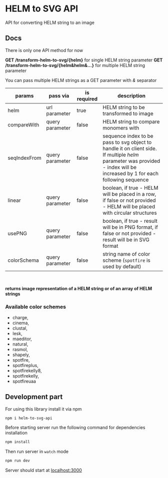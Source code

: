# HELM to SVG API

API for converting HELM string to an image

## Docs

There is only one API method for now

**GET /transform-helm-to-svg/{helm}** for single HELM string parameter
**GET /transform-helm-to-svg/{helm&helm&...}** for multiple HELM string parameter

You can pass multiple HELM strings as a GET parameter with _&_ separator

| params       | pass via        | is required | description |
|--------------|-----------------|-------------|-------------|
| helm         | url parameter   | true        | HELM string to be transformed to image |
| compareWith  | query parameter | false       | HELM string to compare monomers with   |
| seqIndexFrom | query parameter | false       | sequence index to be pass to svg object to handle it on client side. If multiple _helm_ parameter was provided - index will be increased by 1 for each following sequence |
| linear       | query parameter | false       | boolean, if true - HELM will be placed in a row, if false or not provided - HELM will be placed with circular structures |
| usePNG       | query parameter | false       | boolean, if true - result will be in PNG format, if false or not provided - result will be in SVG format |
| colorSchema  | query parameter | false       | string name of color scheme (`spotfire` is used by default) |

<br>

**returns image representation of a HELM string or of an array of HELM strings**

### Available color schemes

- charge,
- cinema,
- clustal,
- lesk,
- maeditor,
- natural,
- rasmol,
- shapely,
- spotfire,
- spotfireplus,
- spotfirekelly8,
- spotfirekelly,
- spotfireuaa

## Development part

For using this library install it via npm

```
npm i helm-to-svg-api
```

Before starting server run the following command for dependencies installation

```bash
npm install
```

Then run server in `watch` mode
```bash
npm run dev
```

Server should start at [localhost:3000](http://localhost:3000)
